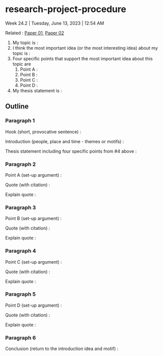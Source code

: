 # research-project-procedure

Week 24.2 | Tuesday, June 13, 2023 | 12:54 AM

Related : [Paper 01](../paper-01-project), [Paper 02](../paper-02-project)

1. My topic is :
2. I think the most important idea (or the most interesting idea) about my topic is :
3. Four specific points that support the most important idea about this topic are
   1. Point A :
   2. Point B :
   3. Point C :
   4. Point D :
4. My thesis statement is :

## Outline

### Paragraph 1

Hook (short, provocative sentence) :

Introduction (people, place and time - themes or motifs) :

Thesis statement including four specific points from #4 above :

### Paragraph 2

Point A (set-up argument) :

Quote (with citation) :

Explain quote :

### Paragraph 3

Point B (set-up argument) :

Quote (with citation) :

Explain quote :

### Paragraph 4

Point C (set-up argument) :

Quote (with citation) :

Explain quote :

### Paragraph 5

Point D (set-up argument) :

Quote (with citation) :

Explain quote :

### Paragraph 6

Conclusion (return to the introduction idea and motif) :
